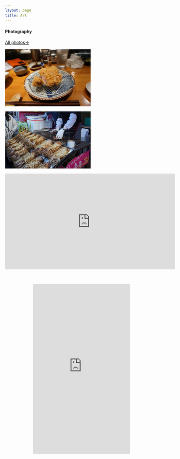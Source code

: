 ```yaml
---
layout: page
title: Art
---
```

<div class="photo-preview">
  <div class="intro-header">
    <p align="center">
    <h4>Photography</h4>
    <a href="https://djkim.my.canva.site/">All photos→</a>
    </p>
</div>
<div class="cols">
  <div class="half">
    <p align="center">
    <a href="https://djkim.my.canva.site/" class="button">
      <div class="photo-container">
        <img src="/assets/img/one.jpg">
      </div>
    </a>
    </p>
  </div>
  <div class="half">
    <p align="center">
    <a href="https://djkim.my.canva.site/" class="button">
      <div class="photo-container">
        <img src="/assets/img/two.jpg">
      </div>
    </a>
    </p>
  </div>
</div>
</div>


<div class="wide" markdown="1">

<p align="center">
<iframe width="560" height="315" src="https://www.youtube.com/embed/PWvnIwafLsE" title="Mecha Uma" frameborder="0" allow="accelerometer; autoplay; clipboard-write; encrypted-media; gyroscope; picture-in-picture" allowfullscreen></iframe>
</p>

<br>

<p align="center">
<iframe width="320" height="560" src="https://www.youtube.com/embed/-xPJhXowoRU" title="Art Final Project" frameborder="0" allow="accelerometer; autoplay; clipboard-write; encrypted-media; gyroscope; picture-in-picture" allowfullscreen></iframe>
</p>

<br>

</div>
